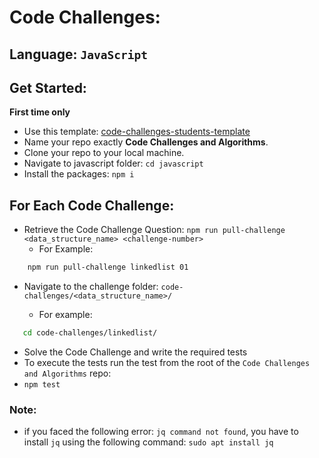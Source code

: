 # Code Challenges:

## Language: `JavaScript`

## Get Started: 
**First time only**
- Use this template: [code-challenges-students-template](https://github.com/LTUC/code-challenges-students-template/generate)
- Name your repo exactly **Code Challenges and Algorithms**.
- Clone your repo to your local machine.
- Navigate to javascript folder: `cd javascript`
- Install the packages: `npm i`


## For Each Code Challenge:
- Retrieve the Code Challenge Question: `npm run pull-challenge <data_structure_name> <challenge-number>`
   - For Example: 
```bash
    npm run pull-challenge linkedlist 01
```
- Navigate to the challenge folder:  `code-challenges/<data_structure_name>/` 
 
  - For example:
```bash
   cd code-challenges/linkedlist/
```
- Solve the Code Challenge and write the required tests
- To execute the tests run the test from the root of the `Code Challenges and Algorithms` repo:
- `npm test`

### Note:
- if you faced the following error: `jq command not found`, you have to install `jq` using the following command: 
`sudo apt install jq`
